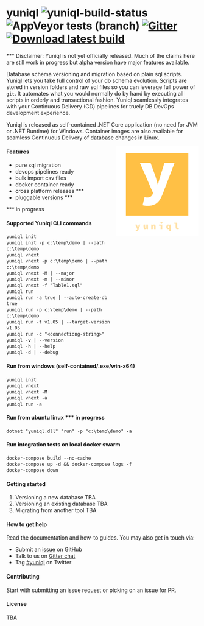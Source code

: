 # yuniql ![yuniql-build-status](https://ci.appveyor.com/api/projects/status/e6hqrhqa6d1lnma0?svg=true) ![AppVeyor tests (branch)](https://img.shields.io/appveyor/tests/rdagumampan/yuniql) [![Gitter](https://img.shields.io/gitter/room/yuniql/yuniql)](https://gitter.im/yuniql/yuniql) [![Download latest build](https://ci.appveyor.com/api/projects/status/32r7s2skrgm9ubva?svg=true&passingText=Download%20latest-win-x64)](https://ci.appveyor.com/api/projects/rdagumampan/yuniql/artifacts/yuniql-nightly.zip)

*** Disclaimer: Yuniql is not yet officially released. Much of the claims here are still work in progress but alpha version have major features available.

Database schema versioning and migration based on plain sql scripts. Yuniql lets you take full control of your db schema evolution. Scripts are stored in version folders and raw sql files so you can leverage full power of `git`. It automates what you would normally do by hand by executing all scripts in orderly and transactional fashion. Yuniql seamlessly integrates with your Continuous Delivery (CD) pipelines for truely DB DevOps development experience.

Yuniql is released as self-contained .NET Core application (no need for JVM or .NET Runtime) for Windows. Container images are also available for seamless Continuous Delivery of database changes in Linux.

<img align="right" src="yuniql-logo.png">

#### Features
- pure sql migration
- devops pipelines ready
- bulk import csv files
- docker container ready
- cross platform releases ***
- pluggable versions ***

*** in progress

#### Supported Yuniql CLI commands
```console
yuniql init
yuniql init -p c:\temp\demo | --path c:\temp\demo
yuniql vnext
yuniql vnext -p c:\temp\demo | --path c:\temp\demo
yuniql vnext -M | --major
yuniql vnext -m | --minor
yuniql vnext -f "Table1.sql"
yuniql run
yuniql run -a true | --auto-create-db true
yuniql run -p c:\temp\demo | --path c:\temp\demo
yuniql run -t v1.05 | --target-version v1.05
yuniql run -c "<connectiong-string>"
yuniql -v | --version
yuniql -h | --help
yuniql -d | --debug
```

#### Run from windows (self-contained/.exe/win-x64)
```console
yuniql init
yuniql vnext
yuniql vnext -M
yuniql vnext -a
yuniql run -a
```

#### Run from ubuntu linux *** in progress
```console
dotnet "yuniql.dll" "run" -p "c:\temp\demo" -a
```

#### Run integration tests on local docker swarm

```console
docker-compose build --no-cache
docker-compose up -d && docker-compose logs -f
docker-compose down
```

#### Getting started
1. Versioning a new database TBA
2. Versioning an existing database TBA
3. Migrating from another tool TBA

#### How to get help
Read the documentation and how-to guides. You may also get in touch via:
- Submit an [issue](https://github.com/rdagumampan/yuniql/issues/new) on GitHub
- Talk to us on [Gitter chat](https://gitter.im/yuniql/community)
- Tag [#yuniql](https://twitter.com/) on Twitter

#### Contributing
Start with submitting an issue request or picking on an issue for PR.

#### License
TBA
